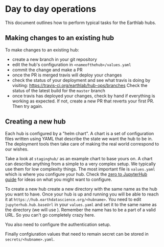 # Day to day operations

This document outlines how to perform typical tasks for the Earthlab hubs.


## Making changes to an existing hub

To make changes to an existing hub:
* create a new branch in your git repository
* edit the hub's configuration in `<nameofthehub>/values.yaml`
* commit the change and make a PR
* once the PR is merged travis will deploy your changes
* check the status of your deployment and see what travis is doing by visiting: https://travis-ci.org/earthlab/hub-ops/branches Check the status of the latest
  build for the `master` branch
* once travis has deployed your changes, check by hand if everything is working
  as expected. If not, create a new PR that reverts your first PR. Then try again.


## Creating a new hub

Each hub is configured by a "helm chart". A chart is a set of configuration files
written using YAML that describe the state we want the hub to be in. The deployment
tools then take care of making the real world correspond to our wishes.

Take a look at `staginghub/` as an example chart to base yours on. A chart can
describe anything from a simple to a very complex setup. We typically use them
for low complexity things. The most important file is `values.yaml` which is
where you configure your hub. Check the [zero to JupyterHub guide](http://zero-to-jupyterhub.readthedocs.io/)
for ideas on what you might want to configure.

To create a new hub create a new directory with the same name as the hub you
want to have. Once your hub is up and running you will be able to reach it
at `https://hub.earthdatascience.org/<hubname>`. You need to edit
`jupyterhub.hub.baseUrl` in your `values.yaml` and set it to the same name
as the directory (we will use <hubname>). Remember the name has to be a part
of a valid URL. So you can't go completely crazy here.

You also need to configure the authentication setup.

Finally confgiuration values that need to remain secret can be stored in
`secrets/<hubname>.yaml`.
